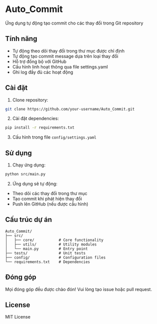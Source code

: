 # Auto_Commit

Ứng dụng tự động tạo commit cho các thay đổi trong Git repository

## Tính năng

- Tự động theo dõi thay đổi trong thư mục được chỉ định
- Tự động tạo commit message dựa trên loại thay đổi
- Hỗ trợ đồng bộ với GitHub
- Cấu hình linh hoạt thông qua file settings.yaml
- Ghi log đầy đủ các hoạt động

## Cài đặt

1. Clone repository:
```bash
git clone https://github.com/your-username/Auto_Commit.git
```

2. Cài đặt dependencies:
```bash
pip install -r requirements.txt
```

3. Cấu hình trong file `config/settings.yaml`

## Sử dụng

1. Chạy ứng dụng:
```bash
python src/main.py
```

2. Ứng dụng sẽ tự động:
- Theo dõi các thay đổi trong thư mục
- Tạo commit khi phát hiện thay đổi
- Push lên GitHub (nếu được cấu hình)

## Cấu trúc dự án

```
Auto_Commit/
├── src/
│   ├── core/           # Core functionality
│   ├── utils/          # Utility modules
│   └── main.py         # Entry point
├── tests/              # Unit tests
├── config/             # Configuration files
└── requirements.txt    # Dependencies
```

## Đóng góp

Mọi đóng góp đều được chào đón! Vui lòng tạo issue hoặc pull request.

## License

MIT License